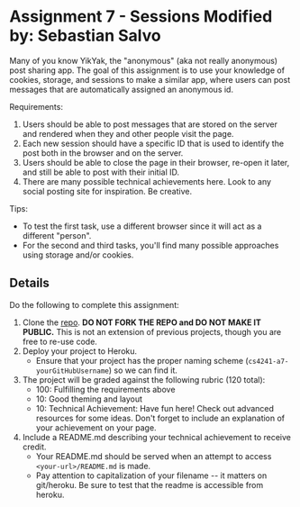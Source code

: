 Assignment 7 - Sessions
Modified by: Sebastian Salvo
===

Many of you know YikYak, the "anonymous" (aka not really anonymous) post sharing app. 
The goal of this assignment is to use your knowledge of cookies, storage, and sessions to make a similar app, where users can post messages that are automatically assigned an anonymous id.

Requirements:

1. Users should be able to post messages that are stored on the server and rendered when they and other people visit the page.
2. Each new session should have a specific ID that is used to identify the post both in the browser and on the server.
3. Users should be able to close the page in their browser, re-open it later, and still be able to post with their initial ID.
4. There are many possible technical achievements here. Look to any social posting site for inspiration. Be creative.

Tips:

- To test the first task, use a different browser since it will act as a different "person".
- For the second and third tasks, you'll find many possible approaches using storage and/or cookies.

Details
---

Do the following to complete this assignment:

1. Clone the [repo](https://github.com/cs4241-16b/A7-Sessions). **DO NOT FORK THE REPO and DO NOT MAKE IT PUBLIC.** This is not an extension of previous projects, though you are free to re-use code. 
2. Deploy your project to Heroku.
    * Ensure that your project has the proper naming scheme (`cs4241-a7-yourGitHubUsername`) so we can find it.
3. The project will be graded against the following rubric (120 total):
    * 100: Fulfilling the requirements above
    * 10: Good theming and layout
    * 10: Technical Achievement: Have fun here! Check out advanced resources for some ideas. Don't forget to include an explanation of your achievement on your page.
4. Include a README.md describing your technical achievement to receive credit. 
    * Your README.md should be served when an attempt to access `<your-url>/README.md` is made.
    * Pay attention to capitalization of your filename -- it matters on git/heroku. Be sure to test that the readme is accessible from heroku.
